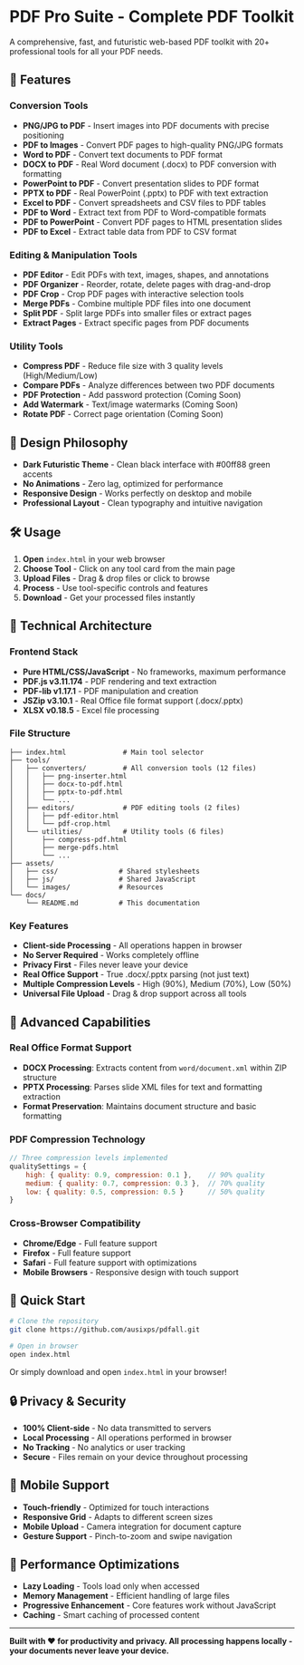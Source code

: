 # PDF Pro Suite - Complete PDF Toolkit

A comprehensive, fast, and futuristic web-based PDF toolkit with 20+ professional tools for all your PDF needs.

## 🚀 Features

### Conversion Tools
- **PNG/JPG to PDF** - Insert images into PDF documents with precise positioning
- **PDF to Images** - Convert PDF pages to high-quality PNG/JPG formats
- **Word to PDF** - Convert text documents to PDF format
- **DOCX to PDF** - Real Word document (.docx) to PDF conversion with formatting
- **PowerPoint to PDF** - Convert presentation slides to PDF format
- **PPTX to PDF** - Real PowerPoint (.pptx) to PDF with text extraction
- **Excel to PDF** - Convert spreadsheets and CSV files to PDF tables
- **PDF to Word** - Extract text from PDF to Word-compatible formats
- **PDF to PowerPoint** - Convert PDF pages to HTML presentation slides
- **PDF to Excel** - Extract table data from PDF to CSV format

### Editing & Manipulation Tools
- **PDF Editor** - Edit PDFs with text, images, shapes, and annotations
- **PDF Organizer** - Reorder, rotate, delete pages with drag-and-drop
- **PDF Crop** - Crop PDF pages with interactive selection tools
- **Merge PDFs** - Combine multiple PDF files into one document
- **Split PDF** - Split large PDFs into smaller files or extract pages
- **Extract Pages** - Extract specific pages from PDF documents

### Utility Tools
- **Compress PDF** - Reduce file size with 3 quality levels (High/Medium/Low)
- **Compare PDFs** - Analyze differences between two PDF documents
- **PDF Protection** - Add password protection (Coming Soon)
- **Add Watermark** - Text/image watermarks (Coming Soon)
- **Rotate PDF** - Correct page orientation (Coming Soon)

## 🎨 Design Philosophy

- **Dark Futuristic Theme** - Clean black interface with #00ff88 green accents
- **No Animations** - Zero lag, optimized for performance
- **Responsive Design** - Works perfectly on desktop and mobile
- **Professional Layout** - Clean typography and intuitive navigation

## 🛠️ Usage

1. **Open** `index.html` in your web browser
2. **Choose Tool** - Click on any tool card from the main page
3. **Upload Files** - Drag & drop files or click to browse
4. **Process** - Use tool-specific controls and features
5. **Download** - Get your processed files instantly

## 🔧 Technical Architecture

### Frontend Stack
- **Pure HTML/CSS/JavaScript** - No frameworks, maximum performance
- **PDF.js v3.11.174** - PDF rendering and text extraction
- **PDF-lib v1.17.1** - PDF manipulation and creation
- **JSZip v3.10.1** - Real Office file format support (.docx/.pptx)
- **XLSX v0.18.5** - Excel file processing

### File Structure
```
├── index.html              # Main tool selector
├── tools/
│   ├── converters/         # All conversion tools (12 files)
│   │   ├── png-inserter.html
│   │   ├── docx-to-pdf.html
│   │   ├── pptx-to-pdf.html
│   │   └── ...
│   ├── editors/            # PDF editing tools (2 files)
│   │   ├── pdf-editor.html
│   │   └── pdf-crop.html
│   └── utilities/          # Utility tools (6 files)
│       ├── compress-pdf.html
│       ├── merge-pdfs.html
│       └── ...
├── assets/
│   ├── css/               # Shared stylesheets
│   ├── js/                # Shared JavaScript
│   └── images/            # Resources
└── docs/
    └── README.md          # This documentation
```

### Key Features
- **Client-side Processing** - All operations happen in browser
- **No Server Required** - Works completely offline
- **Privacy First** - Files never leave your device
- **Real Office Support** - True .docx/.pptx parsing (not just text)
- **Multiple Compression Levels** - High (90%), Medium (70%), Low (50%)
- **Universal File Upload** - Drag & drop support across all tools

## 🌟 Advanced Capabilities

### Real Office Format Support
- **DOCX Processing**: Extracts content from `word/document.xml` within ZIP structure
- **PPTX Processing**: Parses slide XML files for text and formatting extraction
- **Format Preservation**: Maintains document structure and basic formatting

### PDF Compression Technology
```javascript
// Three compression levels implemented
qualitySettings = {
    high: { quality: 0.9, compression: 0.1 },    // 90% quality
    medium: { quality: 0.7, compression: 0.3 },  // 70% quality  
    low: { quality: 0.5, compression: 0.5 }      // 50% quality
}
```

### Cross-Browser Compatibility
- **Chrome/Edge** - Full feature support
- **Firefox** - Full feature support  
- **Safari** - Full feature support with optimizations
- **Mobile Browsers** - Responsive design with touch support

## 🚀 Quick Start

```bash
# Clone the repository
git clone https://github.com/ausixps/pdfall.git

# Open in browser
open index.html
```

Or simply download and open `index.html` in your browser!

## 🔒 Privacy & Security

- **100% Client-side** - No data transmitted to servers
- **Local Processing** - All operations performed in browser
- **No Tracking** - No analytics or user tracking
- **Secure** - Files remain on your device throughout processing

## 📱 Mobile Support

- **Touch-friendly** - Optimized for touch interactions
- **Responsive Grid** - Adapts to different screen sizes
- **Mobile Upload** - Camera integration for document capture
- **Gesture Support** - Pinch-to-zoom and swipe navigation

## 🎯 Performance Optimizations

- **Lazy Loading** - Tools load only when accessed
- **Memory Management** - Efficient handling of large files
- **Progressive Enhancement** - Core features work without JavaScript
- **Caching** - Smart caching of processed content

---

**Built with ❤️ for productivity and privacy. All processing happens locally - your documents never leave your device.**
